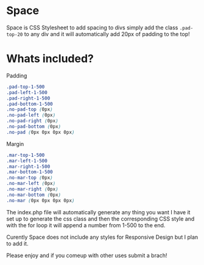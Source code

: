 Space
=====

Space is CSS Stylesheet to add spacing to divs simply add the class ``` .pad-top-20 ``` to any div and it will automatically add 20px of padding to the top!

Whats included?
=====
Padding
```css
.pad-top-1-500
.pad-left-1-500
.pad-right-1-500
.pad-bottom-1-500
.no-pad-top (0px)
.no-pad-left (0px)
.no-pad-right (0px)
.no-pad-bottom (0px)
.no-pad (0px 0px 0px 0px)
```

Margin
```css
.mar-top-1-500
.mar-left-1-500
.mar-right-1-500
.mar-bottom-1-500
.no-mar-top (0px)
.no-mar-left (0px)
.no-mar-right (0px)
.no-mar-bottom (0px)
.no-mar (0px 0px 0px 0px)
```


The index.php file will automatically generate any thing you want I have it set up to generate the css class and then the corresponding CSS style and with the for loop it will append a number from 1-500 to the end. 

Curently Space does not include any styles for Responsive Design but I plan to add it.

Please enjoy and if you comeup with other uses submit a brach!

